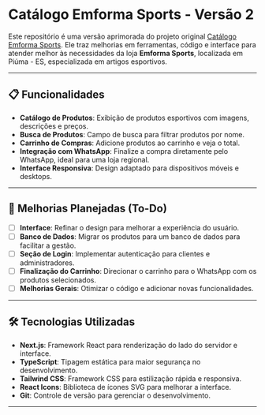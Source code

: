 # Catálogo Emforma Sports - Versão 2

Este repositório é uma versão aprimorada do projeto original [Catálogo Emforma Sports](https://github.com/paulof9/catalog). Ele traz melhorias em ferramentas, código e interface para atender melhor às necessidades da loja **Emforma Sports**, localizada em Piúma - ES, especializada em artigos esportivos.

---

## 📋 Funcionalidades

- **Catálogo de Produtos**: Exibição de produtos esportivos com imagens, descrições e preços.
- **Busca de Produtos**: Campo de busca para filtrar produtos por nome.
- **Carrinho de Compras**: Adicione produtos ao carrinho e veja o total.
- **Integração com WhatsApp**: Finalize a compra diretamente pelo WhatsApp, ideal para uma loja regional.
- **Interface Responsiva**: Design adaptado para dispositivos móveis e desktops.

---

## 🚀 Melhorias Planejadas (To-Do)

- [ ] **Interface**: Refinar o design para melhorar a experiência do usuário.
- [ ] **Banco de Dados**: Migrar os produtos para um banco de dados para facilitar a gestão.
- [ ] **Seção de Login**: Implementar autenticação para clientes e administradores.
- [ ] **Finalização do Carrinho**: Direcionar o carrinho para o WhatsApp com os produtos selecionados.
- [ ] **Melhorias Gerais**: Otimizar o código e adicionar novas funcionalidades.

---

## 🛠️ Tecnologias Utilizadas

- **Next.js**: Framework React para renderização do lado do servidor e interface.
- **TypeScript**: Tipagem estática para maior segurança no desenvolvimento.
- **Tailwind CSS**: Framework CSS para estilização rápida e responsiva.
- **React Icons**: Biblioteca de ícones SVG para melhorar a interface.
- **Git**: Controle de versão para gerenciar o desenvolvimento.

---
